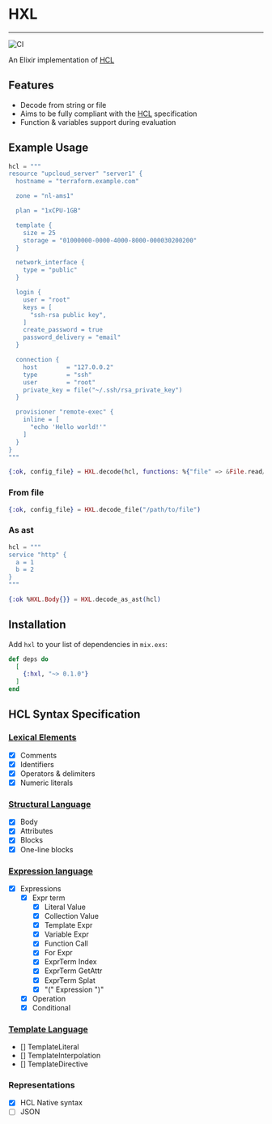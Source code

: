 # HXL

---

![CI](https://github.com/drowzy/hxl/actions/workflows/ci.yml/badge.svg)

An Elixir implementation of [HCL](https://github.com/hashicorp/hcl)

## Features

* Decode from string or file
* Aims to be fully compliant with the [HCL](https://github.com/hashicorp/hcl/blob/main/hclsyntax/spec.md) specification
* Function & variables support during evaluation

## Example Usage

```elixir
hcl = """
resource "upcloud_server" "server1" {
  hostname = "terraform.example.com"

  zone = "nl-ams1"

  plan = "1xCPU-1GB"

  template {
    size = 25
    storage = "01000000-0000-4000-8000-000030200200"
  }

  network_interface {
    type = "public"
  }

  login {
    user = "root"
    keys = [
      "ssh-rsa public key",
    ]
    create_password = true
    password_delivery = "email"
  }

  connection {
    host        = "127.0.0.2"
    type        = "ssh"
    user        = "root"
    private_key = file("~/.ssh/rsa_private_key")
  }

  provisioner "remote-exec" {
    inline = [
      "echo 'Hello world!'"
    ]
  }
}
"""

{:ok, config_file} = HXL.decode(hcl, functions: %{"file" => &File.read/1})
```

### From file

```elixir
{:ok, config_file} = HXL.decode_file("/path/to/file")
```

### As ast

```elixir
hcl = """
service "http" {
  a = 1
  b = 2
}
"""

{:ok %HXL.Body{}} = HXL.decode_as_ast(hcl)

```

## Installation

Add `hxl` to your list of dependencies in `mix.exs`:

```elixir
def deps do
  [
    {:hxl, "~> 0.1.0"}
  ]
end
```

## HCL Syntax Specification

### [Lexical Elements](https://github.com/hashicorp/hcl/blob/main/hclsyntax/spec.md#lexical-elements)

- [x] Comments
- [x] Identifiers
- [x] Operators & delimiters
- [x] Numeric literals

### [Structural Language](https://github.com/hashicorp/hcl/blob/main/hclsyntax/spec.md#structural-elements)

- [x] Body
- [x] Attributes
- [x] Blocks
- [x] One-line blocks

### [Expression language](https://github.com/hashicorp/hcl/blob/main/hclsyntax/spec.md#expressions)

- [x] Expressions
  - [x] Expr term
    - [x] Literal Value
    - [x] Collection Value
    - [x] Template Expr
    - [x] Variable Expr
    - [x] Function Call
    - [x] For Expr
    - [x] ExprTerm Index
    - [x] ExprTerm GetAttr
    - [x] ExprTerm Splat
    - [x] "(" Expression ")"
  - [x] Operation
  - [x] Conditional

### [Template Language](https://github.com/hashicorp/hcl/blob/main/hclsyntax/spec.md#templates)
- [] TemplateLiteral
- [] TemplateInterpolation
- [] TemplateDirective

### Representations
 - [x] HCL Native syntax
 - [ ] JSON
